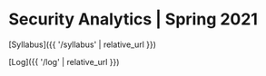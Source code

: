Security Analytics | Spring 2021
================================

[Syllabus]({{ '/syllabus' | relative_url }})

[Log]({{ '/log' | relative_url }})
